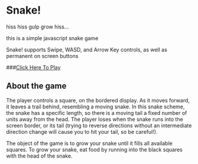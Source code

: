 Snake!
==========================

hiss hiss gulp grow hiss...

this is a simple javascript snake game

Snake! supports Swipe, WASD, and Arrow Key controls, as well as permanent on screen buttons

###[Click Here To Play](https://htmlpreview.github.io/?https://github.com/SampsonCrowley/snake/blob/master/index.html)

## About the game

The player controls a square, on the bordered display. As it moves forward, it leaves a trail behind, resembling a moving snake. In this snake scheme, the snake has a specific length, so there is a moving tail a fixed number of units away from the head. The player loses when the snake runs into the screen border, or its tail (trying to reverse directions without an intermediate direction change will cause you to hit your tail, so be careful!).

The object of the game is to grow your snake until it fills all available squares.
To grow your snake, eat food by running into the black squares with the head of the snake.

